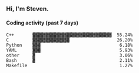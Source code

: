 ### Hi, I'm Steven.

#### Coding activity (past 7 days)
```
C++       ▓▓▓▓▓▓▓▓▓▓▓▓▓▓▓▓▓▓▓▓▓▓▓▓▓▓▓▓▓▓  55.24%
C         ▓▓▓▓▓▓▓▓▓▓▓▓▓▓                  26.20%
Python    ▓▓▓                              6.18%
YAML      ▓▓▓                              5.93%
other     ▓                                3.06%
Bash      ▓                                2.11%
Makefile                                   1.27%
```
